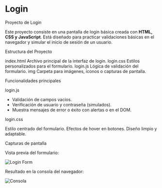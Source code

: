 # Login
 Proyecto de Login 

Este proyecto consiste en una pantalla de login básica creada con **HTML, CSS y JavaScript**. Está diseñado para practicar validaciones básicas en el navegador y simular el inicio de sesión de un usuario.


 Estructura del Proyecto

index.html Archivo principal de la interfaz de login.
login.css Estilos personalizados para el formulario.
login.js Lógica de validación del formulario.
img Carpeta para imágenes, íconos o capturas de pantalla.


 Funcionalidades principales

login.js

- Validación de campos vacíos.
- Verificación de usuario y contraseña (simulados).
- Muestra mensajes de error o éxito con alertas o en el DOM.

login.css

Estilo centrado del formulario.
Efectos de hover en botones.
Diseño limpio y adaptable.


Capturas de pantalla

Vista previa del formulario:

![Login Form]()

 Resultado en la consola del navegador:

![Consola]()








